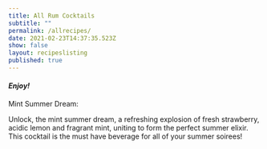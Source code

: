 ```yaml
---
title: All Rum Cocktails
subtitle: ""
permalink: /allrecipes/
date: 2021-02-23T14:37:35.523Z
show: false
layout: recipeslisting
published: true
---
```

#### *Enjoy!*

Mint Summer Dream:

Unlock, the mint summer dream, a refreshing explosion of fresh strawberry, acidic lemon and fragrant mint, uniting to form the perfect summer elixir. This cocktail is the must have beverage for all of your summer soirees!